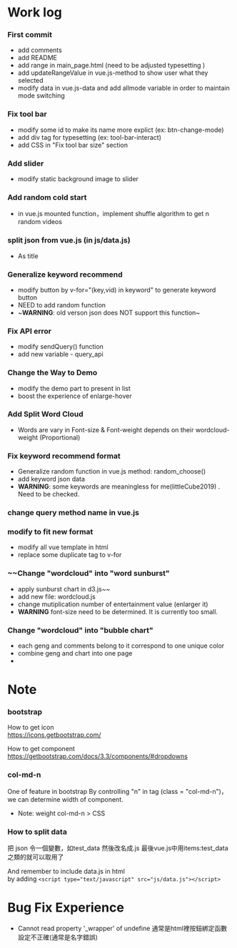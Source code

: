 # Work log
### First commit 
* add comments  
* add README  
* add range in main_page.html (need to be adjusted typesetting )  
* add updateRangeValue in vue.js-method to show user what they selected 
* modify data in vue.js-data and add allmode variable in order to maintain mode switching  

### Fix tool bar 
* modify some id to make its name more explict
(ex: btn-change-mode)
* add div tag for typesetting
(ex: tool-bar-interact)
* add CSS in "Fix tool bar size" section

### Add slider 
* modify static background image to slider 

### Add random cold start 
* in vue.js mounted function，implement shuffle algorithm to get n random videos

### split json from vue.js (in js/data.js) 
* As title

### Generalize keyword recommend 
* modify button by v-for="(key,vid) in keyword" to generate keyword button
* NEED to add random function
* ~**WARNING**: old verson json does NOT support this function~ 

### Fix API error
* modify sendQuery() function
* add new variable - query_api

### Change the Way to Demo
* modify the demo part to present in list
* boost the experience of enlarge-hover

### Add Split Word Cloud
* Words are vary in Font-size & Font-weight depends on their wordcloud-weight (Proportional)

### Fix keyword recommend format
* Generalize random function in vue.js method: random_choose()
* add keyword json data 
* **WARNING**: some keywords are meaningless for me(littleCube2019) . Need to be checked.

### change query method name in vue.js

### modify to fit new format  
* modify all vue template in html
* replace some duplicate tag to v-for  

### ~~Change "wordcloud" into "word sunburst"
* apply sunburst chart in d3.js~~
* add new file: wordcloud.js
* change mutiplication number of entertainment value (enlarger it)
* **WARNING** font-size need to be determined. It is currently too small.

### Change "wordcloud" into "bubble chart"
* each geng and comments belong to it correspond to one unique color
* combine geng and chart into one page
* 

# Note
### bootstrap

How to get icon   
https://icons.getbootstrap.com/    

How to get component  
https://getbootstrap.com/docs/3.3/components/#dropdowns

### col-md-n
One of feature in bootstrap
By controlling "n" in tag (class = "col-md-n")，we can determine width of component.  
* Note: weight col-md-n > CSS 

### How to split data
把 json 令一個變數，如test_data
然後改名成.js 
最後vue.js中用items:test_data之類的就可以取用了

And remember to include data.js in html  
by adding  `<script type="text/javascript" src="js/data.js"></script> `

# Bug Fix Experience 

* Cannot read property '_wrapper' of undefine
通常是html裡按鈕綁定函數設定不正確(通常是名字錯誤)
